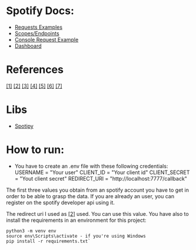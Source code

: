 # Spotify Docs:
- [Requests Examples](https://developer.spotify.com/documentation/web-api/reference/#endpoint-get-users-saved-tracks)
- [Scopes/Endpoints](https://developer.spotify.com/documentation/general/guides/scopes/)
- [Console Request Example](https://developer.spotify.com/console/get-current-user-top-artists-and-tracks/?type=artists)
- [Dashboard](https://developer.spotify.com/dashboard/)

# References
[[1]](https://towardsdatascience.com/get-your-spotify-streaming-history-with-python-d5a208bbcbd3) [[2]](https://towardsdatascience.com/visualizing-spotify-data-with-python-tableau-687f2f528cdd) [[3]](https://jovian.ai/abode118/spotify-data-prep) [[4]](https://medium.com/@rafaelnduarte/how-to-retrieve-data-from-spotify-110c859ab304) [[5]](https://engineering.atspotify.com/2015/03/09/understanding-spotify-web-api/) [[6]](https://stmorse.github.io/journal/spotify-api.html) [[7]](https://veekaybee.github.io/2020/02/25/secrets/)

# Libs
- [Spotipy](https://github.com/plamere/spotipy)

# How to run:

- You have to create an .env file with these following credentials:
USERNAME = "Your user"
CLIENT_ID = "Your client id"
CLIENT_SECRET = "Yout client secret"
REDIRECT_URI = "http://localhost:7777/callback" 

The first three values you obtain from an spotify account you have to get in order to be able to grasp the data. If you are already an user, you can register on the spotify developer api using it. 

The redirect uri I used as [[2]]([5]) used. You can use this value. You have also to install the requirements in an environment for this project:
 ```
 python3 -m venv env
 source env\Scripts\activate - if you're using Windows
 pip install -r requirements.txt`
  ```
		